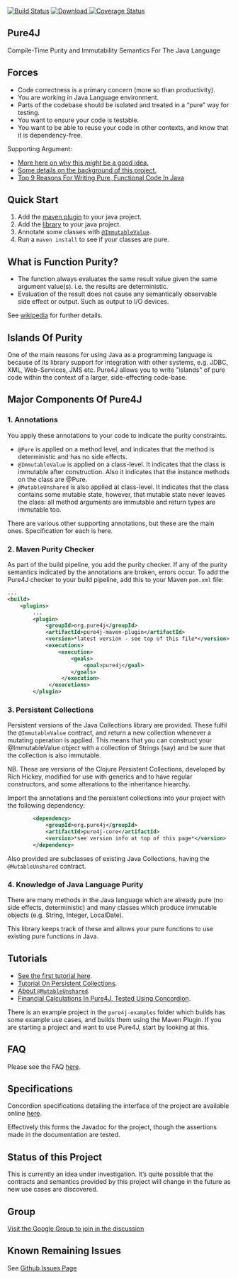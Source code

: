 [![Build Status](https://travis-ci.org/robmoffat/pure4j.svg?branch=master)](https://travis-ci.org/robmoffat/pure4j)
[![Download](https://api.bintray.com/packages/robmoffat/maven/pure4j/images/download.svg) ](https://bintray.com/robmoffat/maven/pure4j/_latestVersion)
[![Coverage Status](https://coveralls.io/repos/robmoffat/pure4j/badge.svg?branch=master&service=github)](https://coveralls.io/github/robmoffat/pure4j?branch=master)

Pure4J
------

Compile-Time Purity and Immutability Semantics For The Java Language

Forces
------

* Code correctness is a primary concern (more so than productivity).
* You are working in Java Language environment.  
* Parts of the codebase should be isolated and treated in a “pure” way for testing.
* You want to ensure your code is testable.
* You want to be able to reuse your code in other contexts, and know that it is dependency-free.

Supporting Argument:
* [More here on why this *might* be a good idea.](docs/forces.md)
* [Some details on the background of this project.](docs/impetus.md)
* [Top 9 Reasons For Writing Pure, Functional Code In Java](docs/topx.md)

Quick Start
-----------

1.  Add the [maven plugin](#2--maven-purity-checker) to your java project.
2.  Add the [library](#3-persistent-collections) to your java project.
3.  Annotate some classes with [`@ImmutableValue`](#1--annotations).
4.  Run a `maven install` to see if your classes are pure.


What is Function Purity?
------------------------

* The function always evaluates the same result value given the same argument value(s). i.e. the results are deterministic.
* Evaluation of the result does not cause any semantically observable side effect or output. Such as output to I/O devices.

See [wikipedia](https://en.wikipedia.org/wiki/Pure_function) for further details.

Islands Of Purity
-----------------

One of the main reasons for using Java as a programming language is because of its library support for integration with other systems,
e.g. JDBC, XML, Web-Services, JMS etc.  Pure4J allows you to write "islands" of pure code within the context of a larger, side-effecting code-base.


Major Components Of Pure4J
--------------------------

### 1.  Annotations

You apply these annotations to your code to indicate the purity constraints.  

* `@Pure` is applied on a method level, and indicates that the method is deterministic and has no side effects.  
* `@ImmutableValue` is applied on a class-level.  It indicates that the class is immutable after construction.   Also it indicates that the instance methods on the class are @Pure.  
* `@MutableUnshared` is also applied at class-level.  It indicates that the class contains some mutable state, however, that mutable state never leaves the class:  all method arguments are immutable and return types are immutable too.  

There are various other supporting annotations, but these are the main ones.  Specification for each is here.

### 2.  Maven Purity Checker

As part of the build pipeline, you add the purity checker.  If any of the purity semantics indicated by the annotations are broken, errors occur.  To add the Pure4J checker
to your build pipeline, add this to your Maven `pom.xml` file:

```xml
...
<build>
	<plugins>
		...
		<plugin>
			<groupId>org.pure4j</groupId>
			<artifactId>pure4j-maven-plugin</artifactId>
			<version>*latest version - see top of this file*</version>
			<executions>
	         	<execution>
                    <goals>
                        <goal>pure4j</goal>
                    </goals>   
		         </execution>
		     </executions>
		</plugin>
```

### 3. Persistent Collections

Persistent versions of the Java Collections library are provided.  These fulfil the `@ImmutableValue` contract, and return a new collection whenever a mutating operation is applied.  This means that you can construct your @ImmutableValue object with a collection of Strings (say) and be sure that the collection is also immutable.  

NB.  These are versions of the Clojure Persistent Collections, developed by Rich Hickey, modified for use with generics and to have regular constructors, and 
some alterations to the inheritance hiearchy.  

Import the annotations and the persistent collections into your project with the following dependency:

```xml
		<dependency>
			<groupId>org.pure4j</groupId>
			<artifactId>pure4j-core</artifactId>
	        <version>*see version info at top of this page*</version>
		</dependency>
```

Also provided are subclasses of existing Java Collections, having the `@MutableUnshared` contract.  

### 4.  Knowledge of Java Language Purity

There are many methods in the Java language which are already pure (no side effects, deterministic) and many classes which produce immutable objects (e.g. String, Integer, LocalDate).   

This library keeps track of these and allows your pure functions to use existing pure functions in Java.  

Tutorials
---------

* [See the first tutorial here](docs/tutorial1.md). 
* [Tutorial On Persistent Collections](docs/tutorial_collections.md).
* [About `@MutableUnshared`](docs/tutorial_mutable_unshared.md).
* [Financial Calculations In Pure4J, Tested Using Concordion](docs/tutorial2.md).

There is an example project in the `pure4j-examples` folder which builds has some example use cases, and builds them using the Maven 
Plugin.  If you are starting a project and want to use Pure4J, start by looking at this.


FAQ
---

Please see the FAQ [here](docs/FAQ.md).

Specifications
--------------

Concordion specifications detailing the interface of the project are available online [here](http://robmoffat.github.io/pure4j/concordion/org/pure4j/test/checker/spec/Index.html).

Effectively this forms the Javadoc for the project, though the assertions made in the documentation are tested.

Status of this Project
----------------------

This is currently an idea under investigation.  It’s quite possible that the contracts and semantics provided by this project will change in the future as new use cases are discovered.  

Group
-----

[Visit the Google Group to join in the discussion](https://groups.google.com/forum/#!forum/pure4j)
 

Known Remaining Issues
----------------------

See [Github Issues Page](https://github.com/robmoffat/pure4j/issues)




